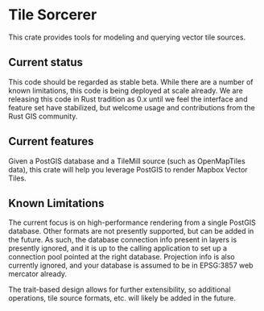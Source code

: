 # Tile Sorcerer

This crate provides tools for modeling and querying vector tile sources.

## Current status

This code should be regarded as stable beta. While there are a number of
known limitations, this code is being deployed at scale already. We are
releasing this code in Rust tradition as 0.x until we feel the interface
and feature set have stabilized, but welcome usage and contributions from
the Rust GIS community.

## Current features

Given a PostGIS database and a TileMill source (such as OpenMapTiles data),
this crate will help you leverage PostGIS to render Mapbox Vector Tiles.

## Known Limitations

The current focus is on high-performance rendering from a single PostGIS database.
Other formats are not presently supported, but can be added in the future.
As such, the database connection info present in layers is presently ignored, and
it is up to the calling application to set up a connection pool pointed at the right
database. Projection info is also currently ignored, and your database is assumed to be
in EPSG:3857 web mercator already.

The trait-based design allows for further extensibility, so additional operations,
tile source formats, etc. will likely be added in the future.
